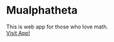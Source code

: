 # Mualphatheta
This is web app for those who love math.<br>
[Visit App!](https://mualphatheta.herokuapp.com/about)
